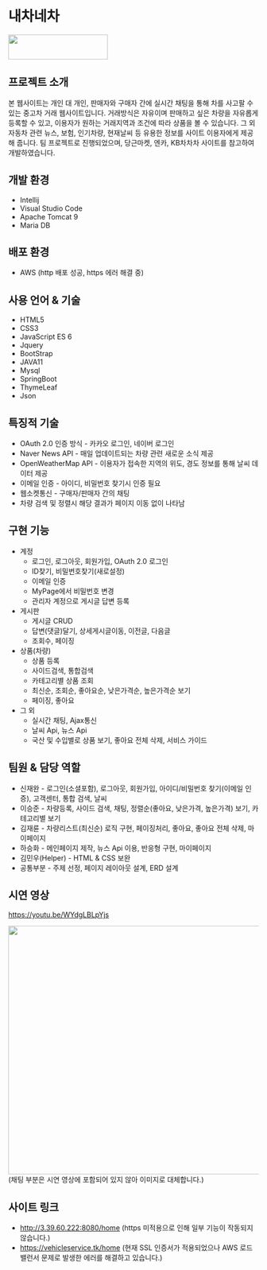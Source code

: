 # 내차네차
<img src="https://user-images.githubusercontent.com/91525800/160237890-4aa95d20-47b4-405c-a579-e3fc8186641d.png" width="200" height="50" />

## 프로젝트 소개
본 웹사이트는 개인 대 개인, 판매자와 구매자 간에 실시간 채팅을 통해 차를 사고팔 수 있는 중고차 거래 웹사이트입니다.
거래방식은 자유이며 판매하고 싶은 차량을 자유롭게 등록할 수 있고, 이용자가 원하는 거래지역과 조건에 따라 상품을 볼 수 있습니다.
그 외 자동차 관련 뉴스, 보험, 인기차량, 현재날씨 등 유용한 정보를 사이트 이용자에게 제공해 줍니다.
팀 프로젝트로 진행되었으며, 당근마켓, 엔카, KB차차차 사이트를 참고하여 개발하였습니다.

## 개발 환경 
* Intellij
* Visual Studio Code
* Apache Tomcat 9
* Maria DB

## 배포 환경
* AWS (http 배포 성공, https 에러 해결 중)

## 사용 언어 & 기술
* HTML5
* CSS3
* JavaScript ES 6
* Jquery
* BootStrap
* JAVA11
* Mysql
* SpringBoot
* ThymeLeaf
* Json

## 특징적 기술
* OAuth 2.0 인증 방식 - 카카오 로그인, 네이버 로그인 
* Naver News API - 매일 업데이트되는 차량 관련 새로운 소식 제공 
* OpenWeatherMap API - 이용자가 접속한 지역의 위도, 경도 정보를 통해 날씨 데이터 제공
* 이메일 인증 - 아이디, 비밀번호 찾기시 인증 필요
* 웹소켓통신 - 구매자/판매자 간의 채팅
* 차량 검색 및 정렬시 해당 결과가 페이지 이동 없이 나타남

## 구현 기능
* 계정
  * 로그인, 로그아웃, 회원가입, OAuth 2.0 로그인
  * ID찾기, 비밀번호찾기(새로설정)
  * 이메일 인증
  * MyPage에서 비밀번호 변경
  * 관리자 계정으로 게시글 답변 등록
* 게시판
  * 게시글 CRUD
  * 답변(댓글)달기, 상세게시글이동, 이전글, 다음글
  * 조회수, 페이징
* 상품(차량)
  * 상품 등록
  * 사이드검색, 통합검색 
  * 카테고리별 상품 조회
  * 최신순, 조회순, 좋아요순, 낮은가격순, 높은가격순 보기
  * 페이징, 좋아요
* 그 외
  * 실시간 채팅, Ajax통신 
  * 날씨 Api, 뉴스 Api
  * 국산 및 수입별로 상품 보기, 좋아요 전체 삭제, 서비스 가이드

## 팀원 & 담당 역할
* 신재완 - 로그인(소셜포함), 로그아웃, 회원가입, 아이디/비밀번호 찾기(이메일 인증), 고객센터, 통합 검색, 날씨
* 이승준 - 차량등록, 사이드 검색, 채팅, 정렬순(좋아요, 낮은가격, 높은가격) 보기, 카테고리별 보기
* 김재륜 - 차량리스트(최신순) 로직 구현, 페이징처리, 좋아요, 좋아요 전체 삭제, 마이페이지
* 하승화 - 메인페이지 제작, 뉴스 Api 이용, 반응형 구현, 마이페이지
* 김민우(Helper) - HTML & CSS 보완
* 공통부분 - 주제 선정, 페이지 레이아웃 설계, ERD 설계  
## 시연 영상
https://youtu.be/WYdgLBLpYjs

<img src="https://user-images.githubusercontent.com/91525800/160244531-659e3dae-bc96-40a4-b1b1-876681b757b8.png" width="700" height="500" />
(채팅 부분은 시연 영상에 포함되어 있지 않아 이미지로 대체합니다.)    

## 사이트 링크
* http://3.39.60.222:8080/home (https 미적용으로 인해 일부 기능이 작동되지 않습니다.)
* https://vehicleservice.tk/home (현재 SSL 인증서가 적용되었으나 AWS 로드밸런서 문제로 발생한 에러를 해결하고 있습니다.) 
